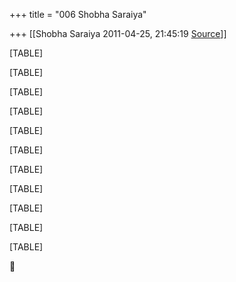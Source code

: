 +++
title = "006 Shobha Saraiya"

+++
[[Shobha Saraiya	2011-04-25, 21:45:19 [Source](https://groups.google.com/g/samskrita/c/Ti3HJiljcQI)]]



[TABLE]

[TABLE]

[TABLE]

[TABLE]

[TABLE]

[TABLE]

[TABLE]

[TABLE]

[TABLE]

[TABLE]

[TABLE]



